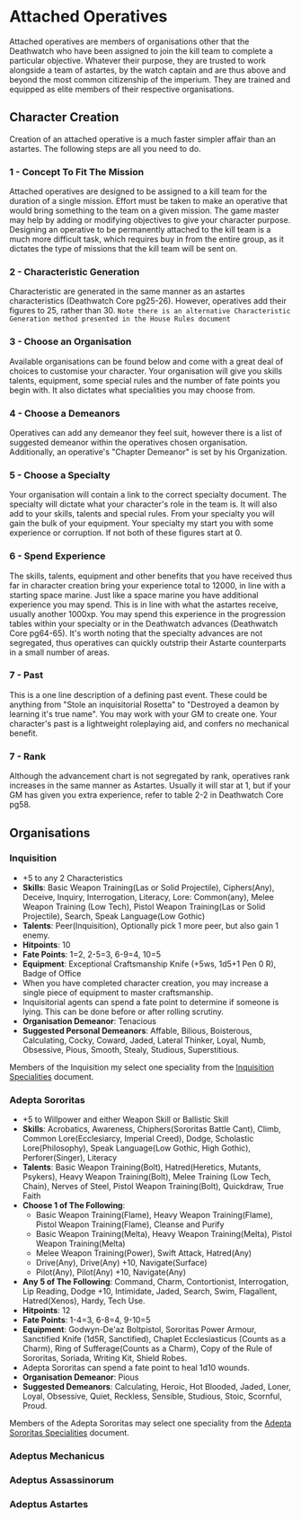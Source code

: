 # Attached Operatives
Attached operatives are members of organisations other that the Deathwatch who have been assigned to join the kill team to complete a particular objective. Whatever their purpose, they are trusted to work alongside a team of astartes, by the watch captain and are thus above and beyond the most common citizenship of the imperium. They are trained and equipped as elite members of their respective organisations.

## Character Creation
Creation of an attached operative is a much faster simpler affair than an astartes. The following steps are all you need to do.

### 1 - Concept To Fit The Mission
Attached operatives are designed to be assigned to a kill team for the duration of a single mission. Effort must be taken to make an operative that would bring something to the team on a given mission. The game master may help by adding or modifying objectives to give your character purpose. Designing an operative to be permanently attached to the kill team is a much more difficult task, which requires buy in from the entire  group, as it dictates the type of missions that the kill team will be sent on.

### 2 - Characteristic Generation
Characteristic are generated in the same manner as an astartes characteristics (Deathwatch Core pg25-26). However, operatives add their figures to 25, rather than 30. `Note there is an alternative Characteristic Generation method presented in the House Rules document`

### 3 - Choose an Organisation
Available organisations can be found below and come with a great deal of choices to customise your character. Your organisation will give you skills talents, equipment, some special rules and the number of fate points you begin with. It also dictates what specialities you may choose from.

### 4 - Choose a Demeanors
Operatives can add any demeanor they feel suit, however there is a list of suggested demeanor within the operatives chosen organisation. Additionally, an operative's "Chapter Demeanor" is set by his Organization.

### 5 - Choose a Specialty
Your organisation will contain a link to the correct specialty document. The specialty will dictate what your character's role in the team is. It will also add to your skills, talents and special rules. From your specialty you will gain the bulk of your equipment. Your specialty my start you with some experience or corruption. If not both of these figures start at 0.

### 6 - Spend Experience
The skills, talents, equipment and other benefits that you have received thus far in character creation bring your experience total to 12000, in line with a starting space marine. Just like a space marine you have additional experience you may spend. This is in line with what the astartes receive, usually another 1000xp. You may spend this experience in the progression tables within your specialty or in the Deathwatch advances (Deathwatch Core pg64-65). It's worth noting that the specialty advances are not segregated, thus operatives can quickly outstrip their Astarte counterparts in a small number of areas.

### 7 - Past
This is a one line description of a defining past event. These could be anything from "Stole an inquisitorial Rosetta" to "Destroyed a deamon by learning it's true name". You may work with your GM to create one. Your character's past is a lightweight roleplaying aid, and confers no mechanical benefit.

### 7 - Rank
Although the advancement chart is not segregated by rank, operatives rank increases in the same manner as Astartes. Usually it will star at 1, but if your GM has given you extra experience, refer to table 2-2 in Deathwatch Core pg58.

## Organisations

### Inquisition

* +5 to any 2 Characteristics
* **Skills**: Basic Weapon Training(Las or Solid Projectile), Ciphers(Any), Deceive, Inquiry, Interrogation, Literacy, Lore: Common(any), Melee Weapon Training (Low Tech), Pistol Weapon Training(Las or Solid Projectile), Search, Speak Language(Low Gothic)
* **Talents**: Peer(Inquisition), Optionally pick 1 more peer, but also gain 1 enemy. 
* **Hitpoints**: 10
* **Fate Points**: 1=2, 2-5=3, 6-9=4, 10=5
* **Equipment**: Exceptional Craftsmanship Knife (+5ws, 1d5+1 Pen 0 R), Badge of Office
* When you have completed character creation, you may increase a single piece of equipment to master craftsmanship.
* Inquisitorial agents can spend a fate point to determine if someone is lying. This can be done before or after rolling scrutiny.
* **Organisation Demeanor**: Tenacious
* **Suggested Personal Demeanors**: Affable, Bilious, Boisterous, Calculating, Cocky, Coward, Jaded, Lateral Thinker, Loyal, Numb, Obsessive, Pious, Smooth, Stealy, Studious, Superstitious.

Members of the Inquisition my select one speciality from the [Inquisition Specialities](specialities/Inquisition.md) document.


### Adepta Sororitas

* +5 to Willpower and either Weapon Skill or Ballistic Skill
* **Skills**: Acrobatics, Awareness, Chiphers(Sororitas Battle Cant), Climb, Common Lore(Ecclesiarcy, Imperial Creed), Dodge, Scholastic Lore(Philosophy), Speak Language(Low Gothic, High Gothic),  Perforer(Singer), Literacy
*  **Talents**: Basic Weapon Training(Bolt), Hatred(Heretics, Mutants, Psykers), Heavy Weapon Training(Bolt), Melee Training (Low Tech, Chain), Nerves of Steel, Pistol Weapon Training(Bolt), Quickdraw, True Faith
* **Choose 1 of The Following**: 
  * Basic Weapon Training(Flame), Heavy Weapon Training(Flame), Pistol Weapon Training(Flame), Cleanse and Purify
  * Basic Weapon Training(Melta), Heavy Weapon Training(Melta), Pistol Weapon Training(Melta)
  * Melee Weapon Training(Power), Swift Attack, Hatred(Any)
  * Drive(Any), Drive(Any) +10, Navigate(Surface)
  * Pilot(Any), Pilot(Any) +10, Navigate(Any)
* **Any 5 of The Following**: Command, Charm, Contortionist, Interrogation, Lip Reading, Dodge +10, Intimidate, Jaded, Search, Swim, Flagallent, Hatred(Xenos), Hardy, Tech Use.
* **Hitpoints**: 12
* **Fate Points**: 1-4=3, 6-8=4, 9-10=5
* **Equipment**: Godwyn-De'az Boltpistol, Sororitas Power Armour, Sanctified Knife (1d5R, Sanctified), Chaplet Ecclesiasticus (Counts as a Charm), Ring of Sufferage(Counts as a Charm), Copy of the Rule of Sororitas, Soriada, Writing Kit, Shield Robes.
* Adepta Sororitas can spend a fate point to heal 1d10 wounds.
* **Organisation Demeanor**: Pious
* **Suggested Demeanors**: Calculating, Heroic, Hot Blooded, Jaded, Loner, Loyal, Obsessive, Quiet, Reckless, Sensible, Studious, Stoic, Scornful, Proud.

Members of the Adepta Sororitas may select one speciality from the [Adepta Sororitas Specialities](specialities/AdeptaSororitas.md) document.

### Adeptus Mechanicus


### Adeptus Assassinorum


### Adeptus Astartes


